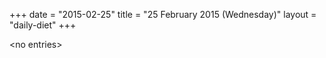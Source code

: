 +++
date = "2015-02-25"
title = "25 February 2015 (Wednesday)"
layout = "daily-diet"
+++


\<no entries\>
